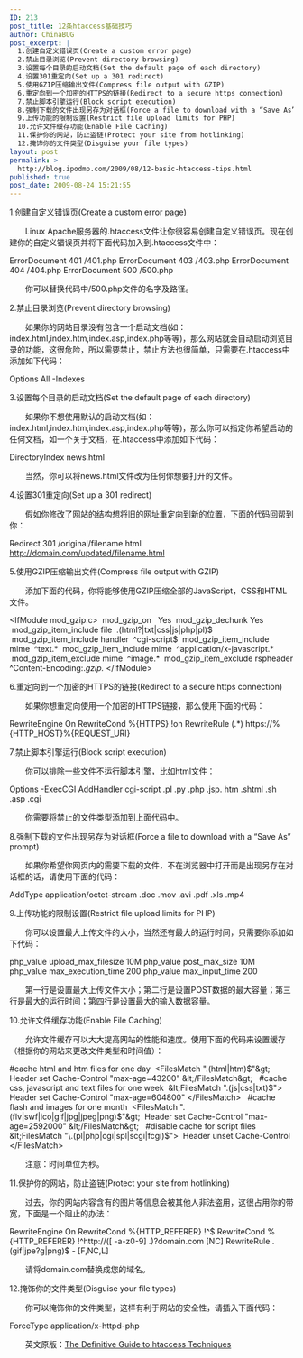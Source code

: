 ```yaml
---
ID: 213
post_title: 12条htaccess基础技巧
author: ChinaBUG
post_excerpt: |
  1.创建自定义错误页(Create a custom error page)
  2.禁止目录浏览(Prevent directory browsing)
  3.设置每个目录的启动文档(Set the default page of each directory)
  4.设置301重定向(Set up a 301 redirect)
  5.使用GZIP压缩输出文件(Compress file output with GZIP)
  6.重定向到一个加密的HTTPS的链接(Redirect to a secure https connection)
  7.禁止脚本引擎运行(Block script execution)
  8.强制下载的文件出现另存为对话框(Force a file to download with a “Save As” prompt)
  9.上传功能的限制设置(Restrict file upload limits for PHP)
  10.允许文件缓存功能(Enable File Caching)
  11.保护你的网站，防止盗链(Protect your site from hotlinking)
  12.掩饰你的文件类型(Disguise your file types)
layout: post
permalink: >
  http://blog.ipodmp.com/2009/08/12-basic-htaccess-tips.html
published: true
post_date: 2009-08-24 15:21:55
---
```

1.创建自定义错误页(Create a custom error page)

　　Linux Apache服务器的.htaccess文件让你很容易创建自定义错误页。现在创建你的自定义错误页并将下面代码加入到.htaccess文件中：

ErrorDocument 401 /401.php
ErrorDocument 403 /403.php
ErrorDocument 404 /404.php
ErrorDocument 500 /500.php

　　你可以替换代码中/500.php文件的名字及路径。

2.禁止目录浏览(Prevent directory browsing)

　　如果你的网站目录没有包含一个启动文档(如：index.html,index.htm,index.asp,index.php等等)，那么网站就会自动启动浏览目录的功能，这很危险，所以需要禁止，禁止方法也很简单，只需要在.htaccess中添加如下代码：

Options All -Indexes

3.设置每个目录的启动文档(Set the default page of each directory)

　　如果你不想使用默认的启动文档(如：index.html,index.htm,index.asp,index.php等等)，那么你可以指定你希望启动的任何文档，如一个关于文档，在.htaccess中添加如下代码：

DirectoryIndex news.html

　　当然，你可以将news.html文件改为任何你想要打开的文件。

4.设置301重定向(Set up a 301 redirect)

　　假如你修改了网站的结构想将旧的网址重定向到新的位置，下面的代码回帮到你：

Redirect 301 /original/filename.html http://domain.com/updated/filename.html

5.使用GZIP压缩输出文件(Compress file output with GZIP)

　　添加下面的代码，你将能够使用GZIP压缩全部的JavaScript，CSS和HTML文件。

&lt;IfModule mod_gzip.c&gt;
 mod_gzip_on   Yes
 mod_gzip_dechunk Yes
 mod_gzip_item_include file  \.(html?|txt|css|js|php|pl)$
 mod_gzip_item_include handler  ^cgi-script$
 mod_gzip_item_include mime  ^text\.*
 mod_gzip_item_include mime  ^application/x-javascript.*
 mod_gzip_item_exclude mime  ^image\.*
 mod_gzip_item_exclude rspheader ^Content-Encoding:.*gzip.*
&lt;/IfModule&gt;

6.重定向到一个加密的HTTPS的链接(Redirect to a secure https connection)

　　如果你想重定向使用一个加密的HTTPS链接，那么使用下面的代码：

RewriteEngine On
RewriteCond %{HTTPS} !on
RewriteRule (.*) https://%{HTTP_HOST}%{REQUEST_URI}

7.禁止脚本引擎运行(Block script execution)

　　你可以排除一些文件不运行脚本引擎，比如html文件：

Options -ExecCGI
AddHandler cgi-script .pl .py .php .jsp. htm .shtml .sh .asp .cgi

　　你需要将禁止的文件类型添加到上面代码中。

8.强制下载的文件出现另存为对话框(Force a file to download with a “Save As” prompt)

　　如果你希望你网页内的需要下载的文件，不在浏览器中打开而是出现另存在对话框的话，请使用下面的代码：

AddType application/octet-stream .doc .mov .avi .pdf .xls .mp4

9.上传功能的限制设置(Restrict file upload limits for PHP)

　　你可以设置最大上传文件的大小，当然还有最大的运行时间，只需要你添加如下代码：

php_value upload_max_filesize 10M
php_value post_max_size 10M
php_value max_execution_time 200
php_value max_input_time 200

　　第一行是设置最大上传文件大小；第二行是设置POST数据的最大容量；第三行是最大的运行时间；第四行是设置最大的输入数据容量。

10.允许文件缓存功能(Enable File Caching)

　　允许文件缓存可以大大提高网站的性能和速度。使用下面的代码来设置缓存（根据你的网站来更改文件类型和时间值）：

#cache html and htm files for one day 
&lt;FilesMatch ".(html|htm)$"&gt; 
Header set Cache-Control "max-age=43200"
&lt;/FilesMatch&gt; 
 #cache css, javascript and text files for one week 
&lt;FilesMatch ".(js|css|txt)$"&gt; 
Header set Cache-Control "max-age=604800"
&lt;/FilesMatch&gt; 
 #cache flash and images for one month 
&lt;FilesMatch ".(flv|swf|ico|gif|jpg|jpeg|png)$"&gt; 
Header set Cache-Control "max-age=2592000"
&lt;/FilesMatch&gt; 
 #disable cache for script files 
&lt;FilesMatch "\.(pl|php|cgi|spl|scgi|fcgi)$"&gt; 
Header unset Cache-Control 
&lt;/FilesMatch&gt;

　　注意：时间单位为秒。

11.保护你的网站，防止盗链(Protect your site from hotlinking)

　　过去，你的网站内容含有的图片等信息会被其他人非法盗用，这很占用你的带宽，下面是一个阻止的办法：

RewriteEngine On
RewriteCond %{HTTP_REFERER} !^$
RewriteCond %{HTTP_REFERER} !^http://([ -a-z0-9] \.)?domain\.com [NC]
RewriteRule \.(gif|jpe?g|png)$ - [F,NC,L]

　　请将domain\.com替换成您的域名。

12.掩饰你的文件类型(Disguise your file types)

　　你可以掩饰你的文件类型，这样有利于网站的安全性，请插入下面代码：

ForceType application/x-httpd-php
<p style="text-indent:2em">英文原版：<a href="http://www.noupe.com/php/htaccess-techniques.html" target="_blank">The Definitive Guide to htaccess Techniques</a></p>